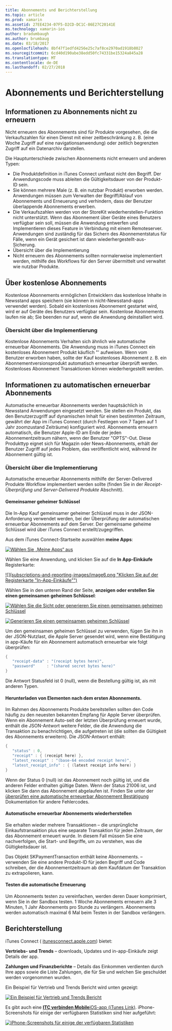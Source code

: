 ```yaml
---
title: Abonnements und Berichterstellung
ms.topic: article
ms.prod: xamarin
ms.assetid: 27EE4234-07F5-D2CD-DC1C-86E27C20141E
ms.technology: xamarin-ios
author: bradumbaugh
ms.author: brumbaug
ms.date: 03/18/2017
ms.openlocfilehash: 8bf47f1edfd4256e25c7af8ce2970ad1918b8027
ms.sourcegitcommit: 6cd40d190abe38edd50fc74331be15324a845a28
ms.translationtype: MT
ms.contentlocale: de-DE
ms.lasthandoff: 02/27/2018
---
```

# <a name="subscriptions-and-reporting"></a>Abonnements und Berichterstellung

## <a name="about-non-renewing-subscriptions"></a>Informationen zu Abonnements nicht zu erneuern

Nicht erneuern des Abonnements sind für Produkte vorgesehen, die die Verkaufszahlen für einen Dienst mit einer zeitbeschränkung z. B. (eine Woche Zugriff auf eine navigationsanwendung) oder zeitlich begrenzten Zugriff auf ein Datenarchiv darstellen.   
   
   
   
 Die Hauptunterschiede zwischen Abonnements nicht erneuern und anderen Typen:

-  Die Produktdefinition in iTunes Connect umfasst nicht den Begriff. Der Anwendungscode muss ableiten die Gültigkeitsdauer von der Produkt-ID sein. 
-  Sie können mehrere Male (z. B. ein nutzbar Produkt) erworben werden. Anwendungen müssen zum Verwalten der Begriff/Ablauf von Abonnements und Erneuerung und verhindern, dass der Benutzer überlappende Abonnements erwerben. 
-  Die Verkaufszahlen werden von der StoreKit wiederherstellen-Funktion nicht unterstützt. Wenn das Abonnement über Geräte eines Benutzers verfügbar sein soll, müssen die Anwendung entwerfen und Implementieren dieses Feature in Verbindung mit einem Remoteserver. Anwendungen sind zuständig für das Sichern des Abonnementstatus für Fälle, wenn ein Gerät gesichert ist dann wiederhergestellt-aus-Sicherung. 
-  Übersicht über die Implementierung
-  Nicht erneuern des Abonnements sollten normalerweise implementiert werden, mithilfe des Workflows für den Server übermittelt und verwaltet wie nutzbar Produkte. 


## <a name="about-free-subscriptions"></a>Über kostenlose Abonnements

Kostenlose Abonnements ermöglichen Entwicklern das kostenlose Inhalte in Newsstand apps speichern (sie können in nicht-Newsstand-apps verwendet werden). Sobald ein kostenloses Abonnement gestartet wird, wird er auf Geräte des Benutzers verfügbar sein. Kostenlose Abonnements laufen nie ab; Sie beenden nur auf, wenn die Anwendung deinstalliert wird.

### <a name="implementation-overview"></a>Übersicht über die Implementierung

Kostenlose Abonnements Verhalten sich ähnlich wie automatische erneuerbar Abonnements. Die Anwendung muss in iTunes Connect ein kostenloses Abonnement Produkt käuflich "' aufweisen. Wenn vom Benutzer erworben haben, sollte der Kauf kostenloses Abonnement z. B. ein Abonnementversionsprodukt automatisch erneuerbar überprüft werden. Kostenloses Abonnement Transaktionen können wiederhergestellt werden.


## <a name="about-auto-renewable-subscriptions"></a>Informationen zu automatischen erneuerbar Abonnements

Automatische erneuerbar Abonnements werden hauptsächlich in Newsstand Anwendungen eingesetzt werden. Sie stellen ein Produkt, das den Benutzerzugriff auf dynamischen Inhalt für einen bestimmten Zeitraum, gewährt der App im iTunes Connect (durch Festlegen von 7 Tagen auf 1 Jahr zoomzustand Zeiträume) konfiguriert wird. Abonnements erneuern automatisch, die Benutzer Apple-ID am Ende der jeden Abonnementzeitraum nähern, wenn der Benutzer "OPTS"-Out. Diese Produkttyp eignet sich für Magazin oder News-Abonnements, erhält der Benutzer Zugriff auf jedes Problem, das veröffentlicht wird, während ihr Abonnement gültig ist.

### <a name="implementation-overview"></a>Übersicht über die Implementierung

Automatische erneuerbar Abonnements mithilfe der Server-Delivered Produkte Workflow implementiert werden sollte (finden Sie in der *Receipt-Überprüfung und Server-Delivered Produkte* Abschnitt).

#### <a name="shared-secret"></a>Gemeinsamer geheimer Schlüssel

Die In-App Kauf gemeinsamer geheimer Schlüssel muss in der JSON-Anforderung verwendet werden, bei der Überprüfung der automatischen erneuerbar Abonnements auf dem Server. Der gemeinsame geheime Schlüssel wird über iTunes Connect erstellt/zugegriffen.

Aus dem iTunes Connect-Startseite auswählen **meine Apps**:   
   
 [ ![](subscriptions-and-reporting-images/image2.png "Wählen Sie „Meine Apps“ aus")](subscriptions-and-reporting-images/image2.png)  
 
Wählen Sie eine Anwendung, und klicken Sie auf die **In App-Einkäufe** Registerkarte:

[ ![](subscriptions-and-reporting-images/image6.png "Klicken Sie auf der Registerkarte "In-App-Einkäufe"")](subscriptions-and-reporting-images/image6.png)

Wählen Sie in den unteren Rand der Seite, **anzeigen oder erstellen Sie einen gemeinsamen geheimen Schlüssel**:
   
 [ ![](subscriptions-and-reporting-images/image40.png "Wählen Sie die Sicht oder generieren Sie einen gemeinsamen geheimen Schlüssel")](subscriptions-and-reporting-images/image40.png)

 [ ![](subscriptions-and-reporting-images/image41.png "Generieren Sie einen gemeinsamen geheimen Schlüssel")](subscriptions-and-reporting-images/image41.png)   
   
   
   
 Um den gemeinsamen geheimen Schlüssel zu verwenden, fügen Sie ihn in der JSON-Nutzlast, die Apple Server gesendet wird, wenn eine Bestätigung in app-Käufe für ein Abonnement automatisch erneuerbar wie folgt überprüfen:

```csharp
{
   "receipt-data" : "(receipt bytes here)",
   "password"     : "(shared secret bytes here)"
}
```

Die Antwort Statusfeld ist 0 (null), wenn die Bestellung gültig ist, als mit anderen Typen.

#### <a name="downloading-items-after-the-initial-subscription-term"></a>Herunterladen von Elementen nach dem ersten Abonnements.

Im Rahmen des Abonnements Produkte bereitstellen sollten den Code häufig zu den neuesten bekannten Empfang für Apple Server überprüfen. Wenn ein Abonnement Auto-seit der letzten Überprüfung erneuert wurde, enthält die JSON-Antwort weitere Felder, die die Anwendung die Transaktion zu benachrichtigen, die aufgetreten ist (die sollten die Gültigkeit des Abonnements erweitern). Die JSON-Antwort enthält:

```csharp
{
   "status" : 0,
   "receipt" : { (receipt here) },
   "latest_receipt" : "(base-64 encoded receipt here)",
   "latest_receipt_info" : { (latest receipt info here) }
}
```

Wenn der Status 0 (null) ist das Abonnement noch gültig ist, und die anderen Felder enthalten gültige Daten. Wenn der Status 21006 ist, und klicken Sie dann das Abonnement abgelaufen ist. Finden Sie unter der [überprüfen eine automatische erneuerbar Abonnement Bestätigung](https://developer.apple.com/library/ios/releasenotes/General/ValidateAppStoreReceipt/Chapters/ValidateRemotely.html) Dokumentation für andere Fehlercodes.

#### <a name="restoring-auto-renewable-subscriptions"></a>Automatische erneuerbar Abonnements wiederherstellen

Sie erhalten wieder mehrere Transaktionen – die ursprüngliche Einkaufstransaktion plus eine separate Transaktion für jeden Zeitraum, der das Abonnement erneuert wurde. In diesem Fall müssen Sie eine nachverfolgen, die Start- und Begriffe, um zu verstehen, was die Gültigkeitsdauer ist.   
   
   
   
 Das Objekt SKPaymentTransaction enthält keine Abonnements. – verwenden Sie eine andere Produkt-ID für jeden Begriff und Code schreiben, der die Abonnementzeitraum ab dem Kaufdatum der Transaktion zu extrapolieren, kann.

#### <a name="testing-auto-renewal"></a>Testen die automatische Erneuerung

Um Abonnements testen zu vereinfachen, werden deren Dauer komprimiert, wenn Sie in der Sandbox testen. 1 Woche Abonnements erneuern alle 3 Minuten, 1 Jahr Abonnements pro Stunde zu verlängern. Abonnements werden automatisch maximal 6 Mal beim Testen in der Sandbox verlängern.

## <a name="reporting"></a>Berichterstellung

iTunes Connect ( [itunesconnect.apple.com](http://itunesconnect.apple.com)) bietet:   
   
 **Vertriebs- und Trends** – downloads, Updates und in-app-Einkäufe zeigt Details der app.   
   
 **Zahlungen und Finanzberichte** – Details das Einkommen verdienten durch Ihre apps sowie die Liste Zahlungen, die für Sie und welchen Sie geschuldet werden vorgenommen wurden.

Ein Beispiel für Vertrieb und Trends Bericht wird unten gezeigt:   

 [ ![](subscriptions-and-reporting-images/image42.png "Ein Beispiel für Vertrieb und Trends Bericht")](subscriptions-and-reporting-images/image42.png)   
   
 Es gibt auch eine [ **ITC verbinden Mobile**iOS-app (iTunes Link)](http://itunes.apple.com/us/app/itunes-connect-mobile/id376771144?mt=8).
iPhone-Screenshots für einige der verfügbaren Statistiken sind hier aufgeführt:   
   
 [ ![](subscriptions-and-reporting-images/image43.png "iPhone-Screenshots für einige der verfügbaren Statistiken")](subscriptions-and-reporting-images/image43.png)
